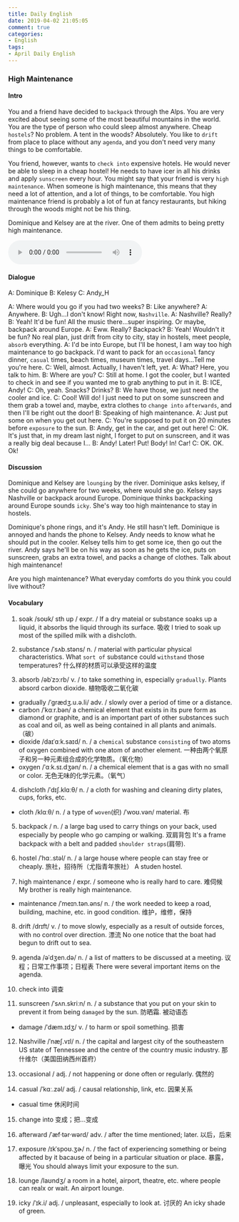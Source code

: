 ```yaml
---
title: Daily English
date: 2019-04-02 21:05:05
comment: true
categories:
- English
tags:
- April Daily English
---
```


### High Maintenance

#### Intro
You and a friend have decided to `backpack` through the Alps. You are very excited about seeing some of the most beautiful mountains in the world. You are the type of person who could sleep almost anywhere. Cheap `hostels`? No problem. A tent in the woods? Absolutely. You like to `drift` from place to place without any `agenda`, and you don't need very many things to be comfortable.

You friend, however, wants to `check into` expensive hotels. He would never be able to sleep in a cheap hostel! He needs to have icer in all his drinks and apply `sunscreen` every hour. You might say that your friend is very `high maintenance`. When someone is high maintenance, this means that they need a lot of attention, and a lot of things, to be comfortable. You high maintenance friend is probably a lot of fun at fancy restaurants, but hiking through the woods might not be his thing.

Dominique and Kelsey are at the river. One of them admits to being pretty high maintenance.

<!-- more -->

<audio controls>
  <source src="https://audio.englishbaby.com/standard_lesson/dialog_audio/0000/0000/0007/7561_1507160058_825069.mp3"/>
</audio>

#### Dialogue
A: Dominique     B: Kelesy      C: Andy_H

A: Where would you go if you had two weeks?
B: Like anywhere?
A: Anywhere.
B: Ugh...I don't know! Right now, `Nashville`.
A: Nashville? Really?
B: Yeah! It'd be fun! All the music there...super inspiring. Or maybe, backpack around Europe.
A: Eww. Really? Backpack?
B: Yeah! Wouldn't it be fun? No real plan, just drift from city to city, stay in hostels, meet people, `absorb` everything.
A: I'd be into Europe, but I'll be honest, I am way too high maintenance to go backpack. I'd want to pack for an `occasional` fancy dinner, `casual` times, beach times, museum times, travel days...Tell me you're here.
C: Well, almost. Actually, I haven't left, yet.
A: What? Here, you talk to him.
B: Where are you?
C: Still at home. I got the cooler, but I wanted to check in and see if you wanted me to grab anything to put in it.
B: ICE, Andy!
C: Oh, yeah. Snacks? Drinks?
B: We have those, we just need the cooler and ice.
C: Cool! Will do! I just need to put on some sunscreen and them grab a towel and, maybe, extra clothes to `change into` `afterwards`, and then I'll be right out the door!
B: Speaking of high maintenance.
A: Just put some on when you get out here.
C: You're supposed to put it on 20 minutes before `exposure` to the sun.
B: Andy, get in the car, and get out here!
C: OK. It's just that, in my dream last night, I forget to put on sunscreen, and it was a really big deal because I...
B: Andy! Later! Put! Body! In! Car!
C: OK. OK. Ok!

#### Discussion
Dominique and Kelsey are `lounging` by the river. Dominique asks kelsey, if she could go anywhere for two weeks, where would she go. Kelsey says Nashville or backpack around Europe. Dominique thinks backpacking around Europe sounds `icky`. She's way too high maintenance to stay in hostels.

Dominique's phone rings, and it's Andy. He still hasn't left. Dominique is annoyed and hands the phone to Kelsey. Andy needs to know what he should put in the cooler. Kelsey tells him to get some ice, then go out the river. Andy says he'll be on his way as soon as he gets the ice, puts on sunscreen, grabs an extra towel, and packs a change of clothes. Talk about high maintenance!

Are you high maintenance? What everyday comforts do you think you could live without?

#### Vocabulary
1. soak /soʊk/ sth up / expr. / If a dry mateial or substance soaks up a liquid, it absorbs the liquid through its surface. 吸收
  I tried to soak up most of the spilled milk with a dishcloth.

2. substance /ˈsʌb.stəns/ n. / material with particular physical characteristics.
  What `sort of` substance could `withstand` those temperatures? 什么样的材质可以承受这样的温度

3. absorb /əbˈzɔːrb/ v. / to take something in, especially `gradually`.
  Plants absord carbon dioxide. 植物吸收二氧化碳
  - gradually /ˈɡrædʒ.u.ə.li/ adv. / slowly over a period of time or a distance.
  - carbon /ˈkɑːr.bən/ a chemical element that exists in its pure form as diamond or graphite, and is an important part of other substances such as coal and oil, as well as being contained in all plants and animals. （碳）
  - dioxide /daɪˈɑːk.saɪd/ n. / a `chemical` substance `consisting` of two atoms of oxygen combined with one atom of another element. 一种由两个氧原子和另一种元素组合成的化学物质。（氧化物）
  - oxygen /ˈɑːk.sɪ.dʒən/ n. / a chemical element that is a gas with no small or color. 无色无味的化学元素。（氧气）

4. dishcloth /ˈdɪʃ.klɑːθ/ n. / a cloth for washing and cleaning dirty plates, cups, forks, etc.
  - cloth /klɑːθ/ n. / a type of `woven`(织) /ˈwoʊ.vən/ material. 布

5. backpack / n. / a large bag used to carry things on your back, used especially by people who go camping or walking. 双肩背包
  It's a frame backpack with a belt and padded `shoulder straps`(肩带).

6. hostel /ˈhɑː.stəl/ n. / a large house where people can stay free or cheaply. 旅社，招待所（尤指青年旅社）
  A studen hostel. 

7. high maintenance / expr. / someone who is really hard to care.  难伺候
  My brother is really high maintenance.

  - maintenance /ˈmeɪn.tən.əns/ n. / the work needed to keep a road, building, machine, etc. in good condition. 维护，维修，保持

8. drift /drɪft/ v. / to move slowly, especially as a result of outside forces, with no control over direction. 漂流
  No one notice that the boat had begun to drift out to sea. 

9. agenda /əˈdʒen.də/ n. / a list of matters to be discussed at a meeting. 议程；日常工作事项；日程表
  There were several important items on the agenda.

10. check into 调查

11. sunscreen /ˈsʌn.skriːn/ n. / a substance that you put on your skin to prevent it from being `damaged` by the sun. 防晒霜. 被动语态
  - damage /ˈdæm.ɪdʒ/ v. / to harm or spoil something. 损害

12. Nashville /ˈnæʃ.vɪl/ n. / the capital and largest city of the southeastern US state of Tennessee and the centre of the country music industry. 那什维尔（美国田纳西州首府）

13. occasional / adj. / not happening or done often or regularly. 偶然的 

14. casual /ˈkɑː.zəl/ adj. / causal relationship, link, etc. 因果关系
  - casual time 休闲时间

15. change into 变成；把...变成

16. afterward /ˈæf·tər·wərd/ adv. / after the time mentioned; later. 以后，后来

17. exposure /ɪkˈspoʊ.ʒɚ/ n. / the fact of experiencing something or being affected by it bacause of being in a particular situation or place. 暴露，曝光
  You should always limit your exposure to the sun.

18. lounge /laʊndʒ/ a room in a hotel, airport, theatre, etc. where people can realx or wait.
  An airport lounge.

19. icky /ˈɪk.i/ adj. / unpleasant, especially to look at. 讨厌的
  An icky shade of green.